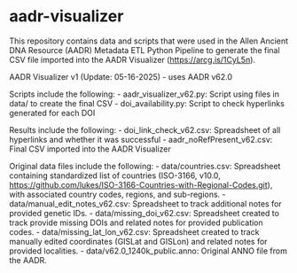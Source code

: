 # aadr-visualizer

This repository contains data and scripts that were used in the Allen Ancient DNA Resource (AADR) Metadata ETL Python Pipeline to generate the final CSV file imported into the AADR Visualizer (https://arcg.is/1CyL5n). 

AADR Visualizer v1 (Update: 05-16-2025) - uses AADR v62.0


Scripts include the following: 
    - aadr_visualizer_v62.py: Script using files in data/ to create the final CSV
    - doi_availability.py: Script to check hyperlinks generated for each DOI

Results include the following:
    - doi_link_check_v62.csv: Spreadsheet of all hyperlinks and whether it was successful
    - aadr_noRefPresent_v62.csv: Final CSV imported into the AADR Visualizer
    
Original data files include the following:
    - data/countries.csv: Spreadsheet containing standardized list of countries (ISO-3166, v10.0, https://github.com/lukes/ISO-3166-Countries-with-Regional-Codes.git), with associated country codes, regions, and sub-regions. 
    - data/manual_edit_notes_v62.csv: Spreadsheet to track additional notes for provided genetic IDs.
    - data/missing_doi_v62.csv: Spreadsheet created to track provide missing DOIs and related notes for provided publication codes.
    - data/missing_lat_lon_v62.csv: Spreadsheet created to track manually edited coordinates (GISLat and GISLon) and related notes for provided localities.
    - data/v62.0_1240k_public.anno: Original ANNO file from the AADR.
